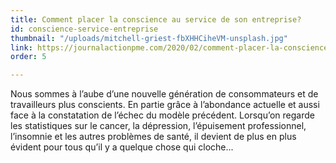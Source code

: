 ```yaml
---
title: Comment placer la conscience au service de son entreprise?
id: conscience-service-entreprise
thumbnail: "/uploads/mitchell-griest-fbXHHCiheVM-unsplash.jpg"
link: https://journalactionpme.com/2020/02/comment-placer-la-conscience-au-service-de-son-entreprise/
order: 5

---
```

Nous sommes à l’aube d’une nouvelle génération de consommateurs et de travailleurs plus conscients. En partie grâce à l’abondance actuelle et aussi face à la constatation de l’échec du modèle précédent. Lorsqu’on regarde les statistiques sur le cancer, la dépression, l’épuisement professionnel, l’insomnie et les autres problèmes de santé, il devient de plus en plus évident pour tous qu’il y a quelque chose qui cloche...